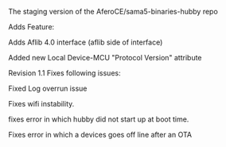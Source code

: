 The staging version of the AferoCE/sama5-binaries-hubby repo

Adds Feature:

Adds Aflib 4.0 interface (aflib side of interface)

Added new Local Device-MCU "Protocol Version" attribute


Revision 1.1  Fixes following issues:

Fixed Log overrun issue

Fixes wifi instability.

fixes error in which hubby did not start up at boot time.

Fixes error in which a devices goes off line after an OTA



